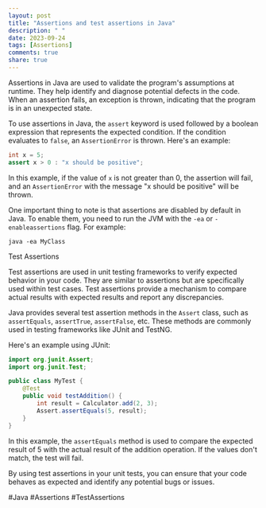 ```yaml
---
layout: post
title: "Assertions and test assertions in Java"
description: " "
date: 2023-09-24
tags: [Assertions]
comments: true
share: true
---
```


Assertions in Java are used to validate the program's assumptions at runtime. They help identify and diagnose potential defects in the code. When an assertion fails, an exception is thrown, indicating that the program is in an unexpected state.

To use assertions in Java, the `assert` keyword is used followed by a boolean expression that represents the expected condition. If the condition evaluates to `false`, an `AssertionError` is thrown. Here's an example:

```java
int x = 5;
assert x > 0 : "x should be positive";
```

In this example, if the value of `x` is not greater than 0, the assertion will fail, and an `AssertionError` with the message "x should be positive" will be thrown.

One important thing to note is that assertions are disabled by default in Java. To enable them, you need to run the JVM with the `-ea` or `-enableassertions` flag. For example:

```
java -ea MyClass
```

Test Assertions

Test assertions are used in unit testing frameworks to verify expected behavior in your code. They are similar to assertions but are specifically used within test cases. Test assertions provide a mechanism to compare actual results with expected results and report any discrepancies.

Java provides several test assertion methods in the `Assert` class, such as `assertEquals`, `assertTrue`, `assertFalse`, etc. These methods are commonly used in testing frameworks like JUnit and TestNG.

Here's an example using JUnit:

```java
import org.junit.Assert;
import org.junit.Test;

public class MyTest {
    @Test
    public void testAddition() {
        int result = Calculator.add(2, 3);
        Assert.assertEquals(5, result);
    }
}
```

In this example, the `assertEquals` method is used to compare the expected result of 5 with the actual result of the addition operation. If the values don't match, the test will fail.

By using test assertions in your unit tests, you can ensure that your code behaves as expected and identify any potential bugs or issues.

#Java #Assertions #TestAssertions
